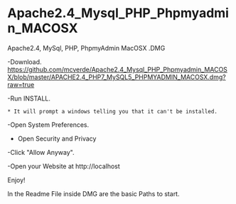 # Apache2.4_Mysql_PHP_Phpmyadmin_MACOSX
Apache2.4, MySql, PHP, PhpmyAdmin MacOSX .DMG

-Download. https://github.com/mcverde/Apache2.4_Mysql_PHP_Phpmyadmin_MACOSX/blob/master/APACHE2.4_PHP7_MySQL5_PHPMYADMIN_MACOSX.dmg?raw=true

-Run INSTALL.

    * It will prompt a windows telling you that it can't be installed.
    
-Open System Preferences.
   
   
   * Open Security and Privacy 

-Click "Allow Anyway".


-Open your Website at http://localhost




Enjoy!



In the Readme File inside DMG are the basic Paths to start.


